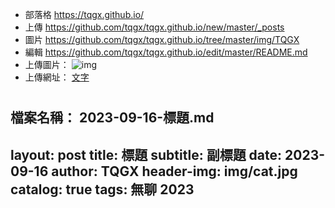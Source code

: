 - 部落格 https://tqgx.github.io/ 
- 上傳 https://github.com/tqgx/tqgx.github.io/new/master/_posts
- 圖片 https://github.com/tqgx/tqgx.github.io/tree/master/img/TQGX
- 編輯 https://github.com/tqgx/tqgx.github.io/edit/master/README.md
- 上傳圖片： ![img](網址)
- 上傳網址： [文字](網址) 


#

檔案名稱：
2023-09-16-標題.md
---
layout:     post
title:      標題 
subtitle:   副標題
date:       2023-09-16
author:     TQGX
header-img: img/cat.jpg
catalog:   true
tags: 無聊 2023
---

